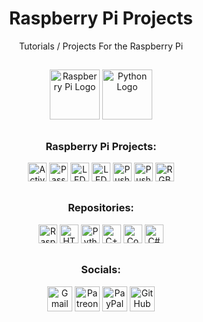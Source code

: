 <div align="center">
  <h1>Raspberry Pi Projects</h1>
  <p>Tutorials / Projects For the Raspberry Pi</p>
</div>

##

<div align="center">
  <img src="https://cdn.jsdelivr.net/gh/devicons/devicon/icons/raspberrypi/raspberrypi-original.svg" height="80" alt="Raspberry Pi Logo"/>
  <img src="https://cdn.jsdelivr.net/gh/devicons/devicon/icons/python/python-original.svg" height="80" alt="Python Logo"/>
</div>

##

<div align="center">
  <h3>Raspberry Pi Projects:</h3>
  
  <a href="https://github.com/Jpwaters09/Raspberry-Pi-Projects/tree/main/Buzzer/Active%20Buzzer"><img src="https://img.shields.io/badge/Active%20Buzzer-Active%20Buzzer?logo=python&logoColor=white&labelColor=3776AB&color=grey" alt="Active Buzzer" height="30"/></a>
  <a href="https://github.com/Jpwaters09/Raspberry-Pi-Projects/tree/main/Buzzer/Passive%20Buzzer"><img src="https://img.shields.io/badge/Passive%20Buzzer-Passive%20Buzzer?logo=python&logoColor=white&labelColor=3776AB&color=grey" alt="Passive Buzzer" height="30"/></a>
  <a href="https://github.com/Jpwaters09/Raspberry-Pi-Projects/tree/main/LED%20Bar%20Graph"><img src="https://img.shields.io/badge/LED%20Bar%20Graph-LED%20Bar%20Graph?logo=python&logoColor=white&labelColor=3776AB&color=grey" alt="LED Bar Graph" height="30"/></a>
  <a href="https://github.com/Jpwaters09/Raspberry-Pi-Projects/tree/main/LED%20Blink"><img src="https://img.shields.io/badge/LED%20Blink-LED%20Blink?logo=python&logoColor=white&labelColor=3776AB&color=grey" alt="LED Blink" height="30"/></a>
  <a href="https://github.com/Jpwaters09/Raspberry-Pi-Projects/tree/main/LED%20Push%20Button/Push%20Button"><img src="https://img.shields.io/badge/Push%20Button-Push%20Button?logo=python&logoColor=white&labelColor=3776AB&color=grey" alt="Push Button" height="30"/></a>
  <a href="https://github.com/Jpwaters09/Raspberry-Pi-Projects/tree/main/LED%20Push%20Button/Push%20Button%20Toggle"><img src="https://img.shields.io/badge/Push%20Button%20Toggle-Push%20Button%20Toggle?logo=python&logoColor=white&labelColor=3776AB&color=grey" alt="Push Button Toggle" height="30"/></a>
  <a href="https://github.com/Jpwaters09/Raspberry-Pi-Projects/tree/main/RGB%20LED"><img src="https://img.shields.io/badge/RGB%20LED-RGB%20LED?logo=python&logoColor=white&labelColor=3776AB&color=grey" alt="RGB LED" height="30"/></a>
</div>

##

<div align="center">
  <h3>Repositories:</h3>

  <a href="https://github.com/Jpwaters09/Raspberry-Pi-Projects"><img src="https://img.shields.io/badge/Raspberry%20Pi%20Projects-Raspberry%20Pi%20Projects?logo=python&logoColor=white&labelColor=3776AB&color=grey" alt="Raspberry Pi Projects" height="30"/></a>
  <a href="https://github.com/Jpwaters09/HTML-Projects"><img src="https://img.shields.io/badge/HTML%20Projects-HTML%20Projects?logo=HTML5&logoColor=white&labelColor=E34F26&color=grey" alt="HTML Projects" height="30"/></a>
  <a href="https://github.com/Jpwaters09/Python-Projects"><img src="https://img.shields.io/badge/Python%20Projects-Python%20Projects?logo=python&logoColor=white&labelColor=3776AB&color=grey" alt="Python Projects" height="30"/></a>
  <a href="https://github.com/Jpwaters09/CPP-Projects"><img src="https://img.shields.io/badge/C++%20Projects-C++%20Projects?logo=C%2B%2B&logoColor=white&labelColor=00599C&color=grey" alt="C++ Projects" height="30"/></a>
  <a href="https://github.com/Jpwaters09/Comment-Remover"><img src="https://img.shields.io/badge/Comment%20Remover-Comment%20Remover?logo=c&logoColor=white&labelColor=8849d6&color=grey" alt="Comment Remover" height="30"/></a>
  <a href="https://github.com/Jpwaters09/CS-Projects"><img src="https://img.shields.io/badge/C%23%20Projects-C%23%20Projects?logo=c&logoColor=white&labelColor=8849d6&color=grey" alt="C# Projects" height="30"/></a>
</div>

##

<div align="center">
  <h3>Socials:</h3>
  
  <a href="mailto:jpwaters.github@gmail.com"><img margin-right="10px" src="https://img.shields.io/static/v1?message=Gmail&logo=gmail&label=&color=D14836&logoColor=white&style=flat" height="40" alt="Gmail Logo"/></a>
  <a href="https://patreon.com/Jpwaters09"><img src="https://img.shields.io/static/v1?message=Patreon&logo=patreon&label=&color=F96854&logoColor=white&labelColor=&style=flat" height="40" alt="Patreon Logo"/></a>
  <a href="https://paypal.me/JacobW120"><img src="https://img.shields.io/static/v1?message=PayPal&logo=paypal&label=&color=00457C&logoColor=white&style=flat" height="40" alt="PayPal Logo"/></a>
  <a href="https://github.com/jpwaters09"><img src="https://img.shields.io/static/v1?message=GitHub&logo=github&label=&color=181717&logoColor=white&style=flat" height="40" alt="GitHub Logo"/></a>
</div>

